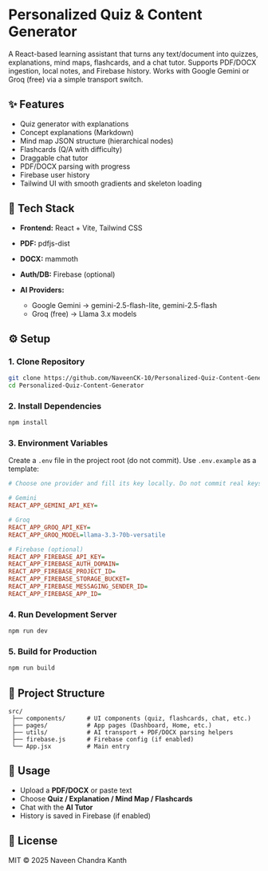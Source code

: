 # Personalized Quiz & Content Generator

A React-based learning assistant that turns any text/document into quizzes, explanations, mind maps, flashcards, and a chat tutor. Supports PDF/DOCX ingestion, local notes, and Firebase history. Works with Google Gemini or Groq (free) via a simple transport switch.

## ✨ Features

* Quiz generator with explanations
* Concept explanations (Markdown)
* Mind map JSON structure (hierarchical nodes)
* Flashcards (Q/A with difficulty)
* Draggable chat tutor
* PDF/DOCX parsing with progress
* Firebase user history
* Tailwind UI with smooth gradients and skeleton loading

## 🧱 Tech Stack

* **Frontend:** React + Vite, Tailwind CSS
* **PDF:** pdfjs-dist
* **DOCX:** mammoth
* **Auth/DB:** Firebase (optional)
* **AI Providers:**

  * Google Gemini → gemini-2.5-flash-lite, gemini-2.5-flash
  * Groq (free) → Llama 3.x models

## ⚙️ Setup

### 1. Clone Repository

```bash
git clone https://github.com/NaveenCK-10/Personalized-Quiz-Content-Generator.git
cd Personalized-Quiz-Content-Generator
```

### 2. Install Dependencies

```bash
npm install
```

### 3. Environment Variables

Create a `.env` file in the project root (do not commit). Use `.env.example` as a template:

```ini
# Choose one provider and fill its key locally. Do not commit real keys.

# Gemini
REACT_APP_GEMINI_API_KEY=

# Groq
REACT_APP_GROQ_API_KEY=
REACT_APP_GROQ_MODEL=llama-3.3-70b-versatile

# Firebase (optional)
REACT_APP_FIREBASE_API_KEY=
REACT_APP_FIREBASE_AUTH_DOMAIN=
REACT_APP_FIREBASE_PROJECT_ID=
REACT_APP_FIREBASE_STORAGE_BUCKET=
REACT_APP_FIREBASE_MESSAGING_SENDER_ID=
REACT_APP_FIREBASE_APP_ID=
```

### 4. Run Development Server

```bash
npm run dev
```

### 5. Build for Production

```bash
npm run build
```

## 📂 Project Structure

```
src/
 ├── components/      # UI components (quiz, flashcards, chat, etc.)
 ├── pages/           # App pages (Dashboard, Home, etc.)
 ├── utils/           # AI transport + PDF/DOCX parsing helpers
 ├── firebase.js      # Firebase config (if enabled)
 └── App.jsx          # Main entry
```

## 🚀 Usage

* Upload a **PDF/DOCX** or paste text
* Choose **Quiz / Explanation / Mind Map / Flashcards**
* Chat with the **AI Tutor**
* History is saved in Firebase (if enabled)

## 📖 License

MIT © 2025 Naveen Chandra Kanth

